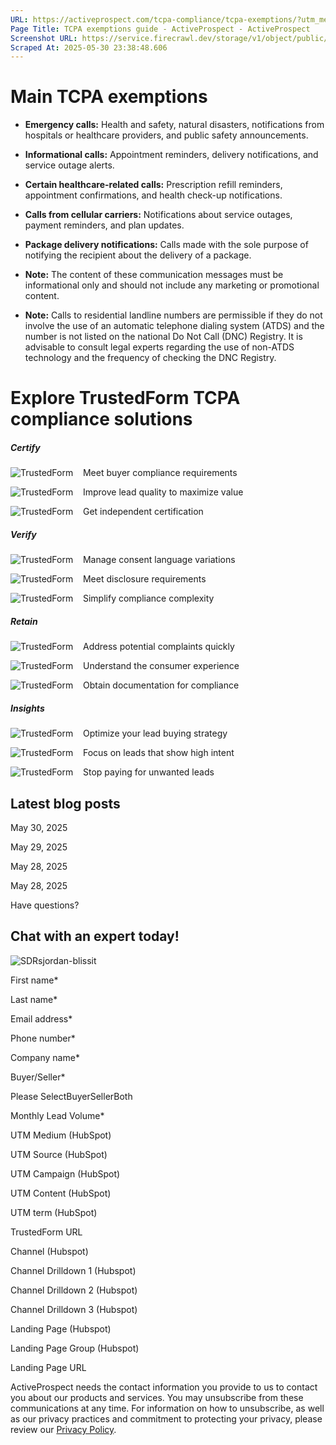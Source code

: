 ```yaml
---
URL: https://activeprospect.com/tcpa-compliance/tcpa-exemptions/?utm_medium=Email&utm_source=Website&utm_campaign=AP-Email-InsideCBM-Dec
Page Title: TCPA exemptions guide - ActiveProspect - ActiveProspect
Screenshot URL: https://service.firecrawl.dev/storage/v1/object/public/media/screenshot-f4d5aad5-9528-4011-92ab-839577830afe.png
Scraped At: 2025-05-30 23:38:48.606
---
```

# Main TCPA exemptions

- **Emergency calls:** Health and safety, natural disasters, notifications from hospitals or healthcare providers, and public safety announcements.
- **Informational calls:** Appointment reminders, delivery notifications, and service outage alerts.
- **Certain healthcare-related calls:** Prescription refill reminders, appointment confirmations, and health check-up notifications.
- **Calls from cellular carriers:** Notifications about service outages, payment reminders, and plan updates.
- **Package delivery notifications:** Calls made with the sole purpose of notifying the recipient about the delivery of a package.


- **Note:** The content of these communication messages must be informational only and should not include any marketing or promotional content.
- **Note:** Calls to residential landline numbers are permissible if they do not involve the use of an automatic telephone dialing system (ATDS) and the number is not listed on the national Do Not Call (DNC) Registry. It is advisable to consult legal experts regarding the use of non-ATDS technology and the frequency of checking the DNC Registry.






# Explore TrustedForm TCPA compliance solutions

##### Certify

![TrustedForm](https://activeprospect.com/wp-content/uploads/2023/09/check_icon_black.png)    Meet buyer compliance requirements

![TrustedForm](https://activeprospect.com/wp-content/uploads/2023/09/check_icon_black.png)    Improve lead quality to maximize value

![TrustedForm](https://activeprospect.com/wp-content/uploads/2023/09/check_icon_black.png)    Get independent certification


##### Verify

![TrustedForm](https://activeprospect.com/wp-content/uploads/2023/09/check_icon_black.png)    Manage consent language variations

![TrustedForm](https://activeprospect.com/wp-content/uploads/2023/09/check_icon_black.png)    Meet disclosure requirements

![TrustedForm](https://activeprospect.com/wp-content/uploads/2023/09/check_icon_black.png)    Simplify compliance complexity


##### Retain

![TrustedForm](https://activeprospect.com/wp-content/uploads/2023/09/check_icon_black.png)    Address potential complaints quickly

![TrustedForm](https://activeprospect.com/wp-content/uploads/2023/09/check_icon_black.png)    Understand the consumer experience

![TrustedForm](https://activeprospect.com/wp-content/uploads/2023/09/check_icon_black.png)    Obtain documentation for compliance


##### Insights

![TrustedForm](https://activeprospect.com/wp-content/uploads/2023/09/check_icon_black.png)    Optimize your lead buying strategy

![TrustedForm](https://activeprospect.com/wp-content/uploads/2023/09/check_icon_black.png)    Focus on leads that show high intent

![TrustedForm](https://activeprospect.com/wp-content/uploads/2023/09/check_icon_black.png)    Stop paying for unwanted leads


## Latest blog posts




May 30, 2025



May 29, 2025



May 28, 2025



May 28, 2025

Have questions?

## Chat with an expert today!

![SDRsjordan-blissit](https://activeprospect.com/wp-content/uploads/2023/09/SDRsjordan-blissit.png)

First name\*

Last name\*

Email address\*

Phone number\*

Company name\*

Buyer/Seller\*

Please SelectBuyerSellerBoth

Monthly Lead Volume\*

UTM Medium (HubSpot)

UTM Source (HubSpot)

UTM Campaign (HubSpot)

UTM Content (HubSpot)

UTM term (HubSpot)

TrustedForm URL

Channel (Hubspot)

Channel Drilldown 1 (Hubspot)

Channel Drilldown 2 (Hubspot)

Channel Drilldown 3 (Hubspot)

Landing Page (Hubspot)

Landing Page Group (Hubspot)

Landing Page URL

ActiveProspect needs the contact information you provide to us to contact you about our products and services. You may unsubscribe from these communications at any time. For information on how to unsubscribe, as well as our privacy practices and commitment to protecting your privacy, please review our [Privacy Policy](https://activeprospect.com/privacy-policy/).

